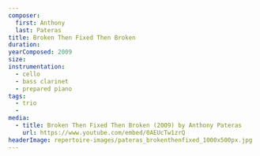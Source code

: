 ```yaml
---
composer:
  first: Anthony
  last: Pateras
title: Broken Then Fixed Then Broken
duration:
yearComposed: 2009
size:
instrumentation:
  - cello
  - bass clarinet
  - prepared piano
tags:
  - trio
  -
media:
  - title: Broken Then Fixed Then Broken (2009) by Anthony Pateras
    url: https://www.youtube.com/embed/0AEUcTw1zrQ
headerImage: repertoire-images/pateras_brokenthenfixed_1000x500px.jpg
---
```


